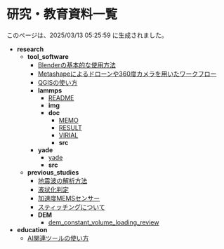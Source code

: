 
# 研究・教育資料一覧
このページは、2025/03/13 05:25:59 に生成されました。

  - **research**
    - **tool_software**
      - [Blenderの基本的な使用方法](contents/research/tool_software/blender.md)
      - [Metashapeによるドローンや360度カメラを用いたワークフロー](contents/research/tool_software/metashape.md)
      - [QGISの使い方](contents/research/tool_software/qgis.md)
      - **lammps**
        - [README](contents/research/tool_software/lammps/README.md)
        - **img**
        - **doc**
          - [MEMO](contents/research/tool_software/lammps/doc/MEMO.md)
          - [RESULT](contents/research/tool_software/lammps/doc/RESULT.md)
          - [VIRIAL](contents/research/tool_software/lammps/doc/VIRIAL.md)
          - **src**
      - **yade**
        - [yade](contents/research/tool_software/yade/yade.md)
        - **src**
    - **previous_studies**
      - [地震波の解析方法](contents/research/previous_studies/earthquake_record_analysis.md)
      - [液状化判定](contents/research/previous_studies/liquefaction_evaluation.md)
      - [加速度MEMSセンサー](contents/research/previous_studies/mems_acc.md)
      - [スティッチングについて](contents/research/previous_studies/stitching.md)
      - **DEM**
        - [dem_constant_volume_loading_review](contents/research/previous_studies/DEM/dem_constant_volume_loading_review.md)
  - **education**
    - [AI関連ツールの使い方](contents/education/ai_tools.md)
